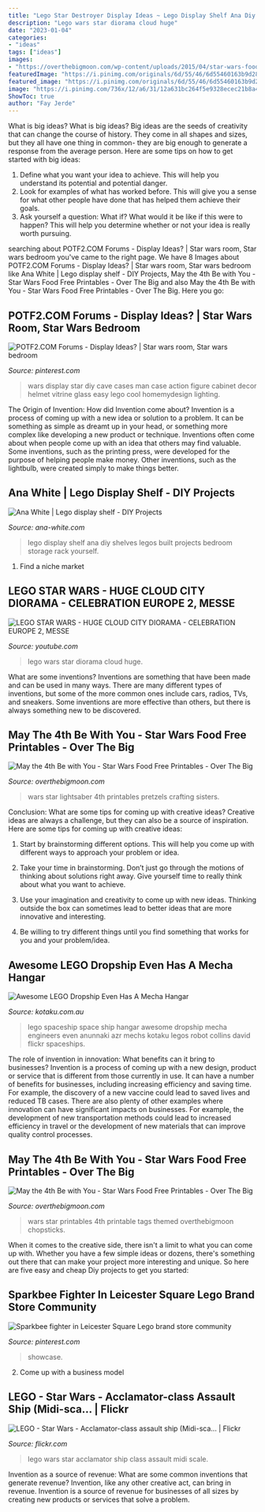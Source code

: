 ```yaml
---
title: "Lego Star Destroyer Display Ideas ~ Lego Display Shelf Ana Diy Shelves Legos Built Projects Bedroom Storage Rack Yourself"
description: "Lego wars star diorama cloud huge"
date: "2023-01-04"
categories:
- "ideas"
tags: ["ideas"]
images:
- "https://overthebigmoon.com/wp-content/uploads/2015/04/star-wars-foods9.jpg"
featuredImage: "https://i.pinimg.com/originals/6d/55/46/6d55460163b9d28691cdf6331dee7a28.jpg"
featured_image: "https://i.pinimg.com/originals/6d/55/46/6d55460163b9d28691cdf6331dee7a28.jpg"
image: "https://i.pinimg.com/736x/12/a6/31/12a631bc264f5e9328ecec21b8a4bb79.jpg"
ShowToc: true
author: "Fay Jerde"
---
```



What is big ideas?
What is big ideas? Big ideas are the seeds of creativity that can change the course of history. They come in all shapes and sizes, but they all have one thing in common- they are big enough to generate a response from the average person. Here are some tips on how to get started with big ideas: 
1. Define what you want your idea to achieve. This will help you understand its potential and potential danger. 
2. Look for examples of what has worked before. This will give you a sense for what other people have done that has helped them achieve their goals. 
3. Ask yourself a question: What if? What would it be like if this were to happen? This will help you determine whether or not your idea is really worth pursuing. 

	

		
searching about POTF2.COM Forums - Display Ideas? | Star wars room, Star wars bedroom you've came to the right page. We have 8 Images about POTF2.COM Forums - Display Ideas? | Star wars room, Star wars bedroom like Ana White | Lego display shelf - DIY Projects, May the 4th Be with You - Star Wars Food Free Printables - Over The Big and also May the 4th Be with You - Star Wars Food Free Printables - Over The Big. Here you go:
		
    
## POTF2.COM Forums - Display Ideas? | Star Wars Room, Star Wars Bedroom

<img loading=lazy src="https://i.pinimg.com/originals/6d/55/46/6d55460163b9d28691cdf6331dee7a28.jpg" onerror="this.onerror=null;this.src='https://tse1.mm.bing.net/th?id=OIP.UojuAQqLu3cnRBtB--czxgHaLH&amp;pid=15.1';" alt="POTF2.COM Forums - Display Ideas? | Star wars room, Star wars bedroom">

_Source: pinterest.com_

>wars display star diy cave cases man case action figure cabinet decor helmet vitrine glass easy lego cool homemydesign lighting. 

	

The Origin of Invention: How did Invention come about?
Invention is a process of coming up with a new idea or solution to a problem. It can be something as simple as dreamt up in your head, or something more complex like developing a new product or technique. Inventions often come about when people come up with an idea that others may find valuable. Some inventions, such as the printing press, were developed for the purpose of helping people make money. Other inventions, such as the lightbulb, were created simply to make things better.

    
## Ana White | Lego Display Shelf - DIY Projects

<img loading=lazy src="http://www.ana-white.com/sites/default/files/photo_6.jpg" onerror="this.onerror=null;this.src='https://tse3.mm.bing.net/th?id=OIP.r0i8C4ku6AR3u_syXUMiKAHaJ4&amp;pid=15.1';" alt="Ana White | Lego display shelf - DIY Projects">

_Source: ana-white.com_

>lego display shelf ana diy shelves legos built projects bedroom storage rack yourself. 

	

1. Find a niche market 

    
## LEGO STAR WARS - HUGE CLOUD CITY DIORAMA - CELEBRATION EUROPE 2, MESSE

<img loading=lazy src="https://i.ytimg.com/vi/eYQCHBostsA/maxresdefault.jpg" onerror="this.onerror=null;this.src='https://tse3.mm.bing.net/th?id=OIP.QrRCG8lLTIlaJ3OYEJFHNAHaEK&amp;pid=15.1';" alt="LEGO STAR WARS - HUGE CLOUD CITY DIORAMA - CELEBRATION EUROPE 2, MESSE">

_Source: youtube.com_

>lego wars star diorama cloud huge. 

	

What are some inventions?
Inventions are something that have been made and can be used in many ways. There are many different types of inventions, but some of the more common ones include cars, radios, TVs, and sneakers. Some inventions are more effective than others, but there is always something new to be discovered.

    
## May The 4th Be With You - Star Wars Food Free Printables - Over The Big

<img loading=lazy src="http://overthebigmoon.com/wp-content/uploads/2015/04/star-wars-lightsaber-pretzels1.jpg" onerror="this.onerror=null;this.src='https://tse4.mm.bing.net/th?id=OIP.1aJSsBKtkT-F9wxWpej0QAHaKL&amp;pid=15.1';" alt="May the 4th Be with You - Star Wars Food Free Printables - Over The Big">

_Source: overthebigmoon.com_

>wars star lightsaber 4th printables pretzels crafting sisters. 

	

Conclusion: What are some tips for coming up with creative ideas?
Creative ideas are always a challenge, but they can also be a source of inspiration. Here are some tips for coming up with creative ideas:
1. Start by brainstorming different options. This will help you come up with different ways to approach your problem or idea.

2. Take your time in brainstorming. Don’t just go through the motions of thinking about solutions right away. Give yourself time to really think about what you want to achieve.

3. Use your imagination and creativity to come up with new ideas. Thinking outside the box can sometimes lead to better ideas that are more innovative and interesting.

4. Be willing to try different things until you find something that works for you and your problem/idea.

    
## Awesome LEGO Dropship Even Has A Mecha Hangar

<img loading=lazy src="https://i.kinja-img.com/gawker-media/image/upload/t_original/1273526480624897318.png" onerror="this.onerror=null;this.src='https://tse3.mm.bing.net/th?id=OIP.wLAkn8zGuxYQAOjfju_2pgHaKn&amp;pid=15.1';" alt="Awesome LEGO Dropship Even Has A Mecha Hangar">

_Source: kotaku.com.au_

>lego spaceship space ship hangar awesome dropship mecha engineers even anunnaki azr mechs kotaku legos robot collins david flickr spaceships. 

	

The role of invention in innovation: What benefits can it bring to businesses?
Invention is a process of coming up with a new design, product or service that is different from those currently in use. It can have a number of benefits for businesses, including increasing efficiency and saving time. For example, the discovery of a new vaccine could lead to saved lives and reduced TB cases. There are also plenty of other examples where innovation can have significant impacts on businesses. For example, the development of new transportation methods could lead to increased efficiency in travel or the development of new materials that can improve quality control processes.

    
## May The 4th Be With You - Star Wars Food Free Printables - Over The Big

<img loading=lazy src="https://overthebigmoon.com/wp-content/uploads/2015/04/star-wars-foods9.jpg" onerror="this.onerror=null;this.src='https://tse2.mm.bing.net/th?id=OIP.OCbWIrTrG1mpRxbja2_NVQHaLH&amp;pid=15.1';" alt="May the 4th Be with You - Star Wars Food Free Printables - Over The Big">

_Source: overthebigmoon.com_

>wars star printables 4th printable tags themed overthebigmoon chopsticks. 

	

When it comes to the creative side, there isn't a limit to what you can come up with. Whether you have a few simple ideas or dozens, there's something out there that can make your project more interesting and unique. So here are five easy and cheap Diy projects to get you started: 

    
## Sparkbee Fighter In Leicester Square Lego Brand Store Community

<img loading=lazy src="https://i.pinimg.com/736x/12/a6/31/12a631bc264f5e9328ecec21b8a4bb79.jpg" onerror="this.onerror=null;this.src='https://tse1.mm.bing.net/th?id=OIP.dzsVVZMY2fXVf62VPG9dpQHaFj&amp;pid=15.1';" alt="Sparkbee fighter in Leicester Square Lego brand store community">

_Source: pinterest.com_

>showcase. 

	

2. Come up with a business model

    
## LEGO - Star Wars - Acclamator-class Assault Ship (Midi-sca… | Flickr

<img loading=lazy src="https://c1.staticflickr.com/5/4062/4574604265_4eeb10ca83_b.jpg" onerror="this.onerror=null;this.src='https://tse3.mm.bing.net/th?id=OIP.HBs6gbgwAKMLptdVnxoKrAHaEc&amp;pid=15.1';" alt="LEGO - Star Wars - Acclamator-class assault ship (Midi-sca… | Flickr">

_Source: flickr.com_

>lego wars star acclamator ship class assault midi scale. 

	

Invention as a source of revenue: What are some common inventions that generate revenue?
Invention, like any other creative act, can bring in revenue. Invention is a source of revenue for businesses of all sizes by creating new products or services that solve a problem.

